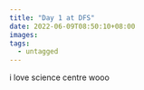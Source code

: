 ```yaml
---
title: "Day 1 at DFS"
date: 2022-06-09T08:50:10+08:00
images:
tags: 
  - untagged
---
```


i love science centre wooo